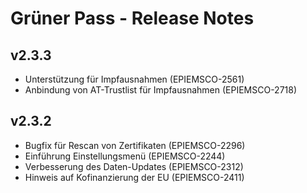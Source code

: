 # Grüner Pass - Release Notes

## v2.3.3

- Unterstützung für Impfausnahmen (EPIEMSCO-2561)
- Anbindung von AT-Trustlist für Impfausnahmen (EPIEMSCO-2718)

## v2.3.2

- Bugfix für Rescan von Zertifikaten (EPIEMSCO-2296)
- Einführung Einstellungsmenü (EPIEMSCO-2244)
- Verbesserung des Daten-Updates (EPIEMSCO-2312)
- Hinweis auf Kofinanzierung der EU (EPIEMSCO-2411)
